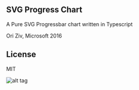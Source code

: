 ## SVG Progress Chart

A Pure SVG Progressbar chart written in Typescript

Ori Ziv, Microsoft 2016

## License
MIT

![alt tag](http://imgur.com/download/QLlInUh)
